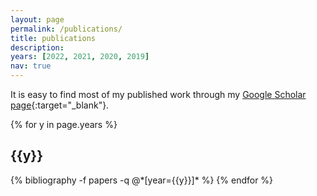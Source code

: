 ```yaml
---
layout: page
permalink: /publications/
title: publications
description: 
years: [2022, 2021, 2020, 2019]
nav: true
---
```


It is easy to find most of my published work through my [Google Scholar page](https://scholar.google.com/citations?user=qiFEpzIAAAAJ&hl=en){:target="_blank"}.

<div class="publications">

{% for y in page.years %}
  <h2 class="year">{{y}}</h2>
  {% bibliography -f papers -q @*[year={{y}}]* %}
{% endfor %}

</div>
